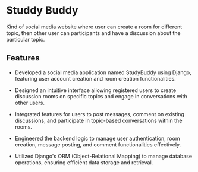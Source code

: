 # Studdy Buddy 

Kind of social media website where user can create a room for different topic, then other user can participants and have a discussion about the particular topic.  

## Features
- Developed a social media application named StudyBuddy using Django, featuring user account creation and room creation functionalities.

- Designed an intuitive interface allowing registered users to create discussion rooms on specific topics and engage in conversations with other users.

- Integrated features for users to post messages, comment on existing discussions, and participate in topic-based conversations within the rooms.

- Engineered the backend logic to manage user authentication, room creation, message posting, and comment functionalities effectively.

- Utilized Django's ORM (Object-Relational Mapping) to manage database operations, ensuring efficient data storage and retrieval.
